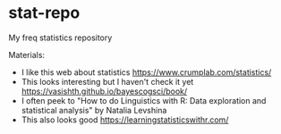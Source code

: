 # stat-repo
My freq statistics repository 

Materials: 
- I like this web about statistics https://www.crumplab.com/statistics/ 
- This looks interesting but I haven't check it yet https://vasishth.github.io/bayescogsci/book/
- I often peek to "How to do Linguistics with R: Data exploration and statistical analysis" by Natalia Levshina
- This also looks good https://learningstatisticswithr.com/